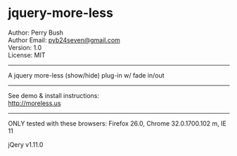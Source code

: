 jquery-more-less
================

Author: Perry Bush  
Author Email: pyb24seven@gmail.com  
Version: 1.0  
License: MIT  

---

A jquery more-less (show/hide) plug-in w/ fade in/out  
  
---
  
See demo & install instructions:  
http://moreless.us

---

ONLY tested with these browsers: Firefox 26.0, Chrome 32.0.1700.102 m, IE 11  

jQery v1.11.0
